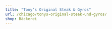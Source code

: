 ```yaml
---
title: "Tony’s Original Steak & Gyros"
url: /chicago/tonys-original-steak-und-gyros/
shop: Bäckerei
---
```

